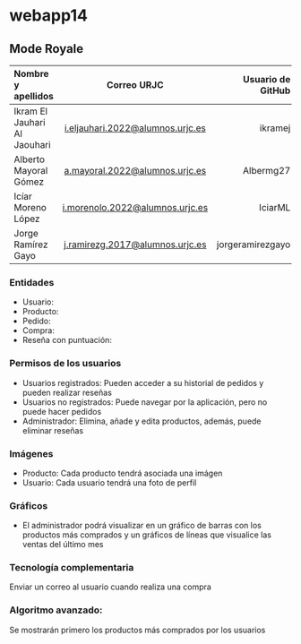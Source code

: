 # webapp14

## Mode Royale

| Nombre y apellidos    | Correo URJC      | Usuario de GitHub      |
|:------------ |:------------:| ------------:|
| Ikram El Jauhari Al Jaouhari       | i.eljauhari.2022@alumnos.urjc.es       | ikramej       |
| Alberto Mayoral Gómez       | a.mayoral.2022@alumnos.urjc.es       | Albermg27       |
| Icíar Moreno López       | i.morenolo.2022@alumnos.urjc.es       | IciarML       |
| Jorge Ramírez Gayo       | j.ramirezg.2017@alumnos.urjc.es       | jorgeramirezgayo       |

### Entidades
- Usuario:
- Producto:
- Pedido:
- Compra:
- Reseña con puntuación:

### Permisos de los usuarios
- Usuarios registrados: Pueden acceder a su historial de pedidos y pueden realizar reseñas 
- Usuarios no registrados: Puede navegar por la aplicación, pero no puede hacer pedidos
- Administrador: Elimina, añade y edita productos, además, puede eliminar reseñas

### Imágenes
- Producto: Cada producto tendrá asociada una imágen
- Usuario: Cada usuario tendrá una foto de perfil

### Gráficos
- El administrador podrá visualizar en un gráfico de barras con los productos más comprados y un gráficos de líneas que visualice las ventas del último mes

### Tecnología complementaria
Enviar un correo al usuario cuando realiza una compra

### Algoritmo avanzado:
Se mostrarán primero los productos más comprados por los usuarios 

